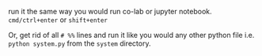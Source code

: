 run it the same way you would run co-lab or jupyter notebook. 
`cmd/ctrl+enter` or `shift+enter`

Or, get rid of all `# %%` lines and run it like you would any other python file
i.e.
`python system.py` from the `system` directory.